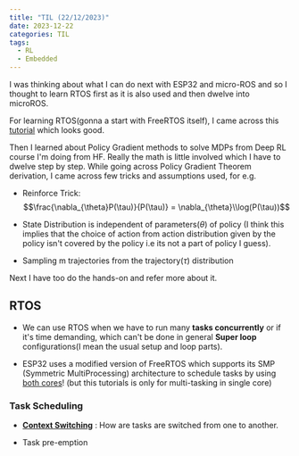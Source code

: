 ```yaml
---
title: "TIL (22/12/2023)"
date: 2023-12-22
categories: TIL
tags:
  - RL
  - Embedded 
---
```


I was thinking about what I can do next with ESP32 and micro-ROS and so I thought to learn RTOS first as it is also used and then dwelve into microROS.

For learning RTOS(gonna a start with FreeRTOS itself), I came across this [tutorial](https://youtube.com/playlist?list=PLEBQazB0HUyQ4hAPU1cJED6t3DU0h34bz&si=kcy_3-PGuwPFo41r) which looks good.

Then I learned about Policy Gradient methods to solve MDPs from Deep RL course I'm doing from HF. Really the math is little involved which I have to dwelve step by step. While going across Policy Gradient Theorem derivation, I came across few tricks and assumptions used, for e.g. 

   - Reinforce Trick: $$\frac{\nabla_{\theta}P(\tau)}{P(\tau)} = \nabla_{\theta}\\log(P(\tau))$$

   - State Distribution is independent of parameters($\theta$) of policy (I think this implies that the choice of action from action distribution given by the policy isn't covered by the policy i.e its not a part of policy I guess).

   - Sampling m trajectories from the trajectory($\tau$) distribution

Next I have too do the hands-on and refer more about it.

## RTOS

- We can use RTOS when we have to run many **tasks concurrently** or if it's time demanding, which can't be done in general **Super loop** configurations(I mean the usual setup and loop parts).

- ESP32 uses a modified version of FreeRTOS which supports its SMP (Symmetric MultiProcessing) architecture to schedule tasks by using [both cores](https://docs.espressif.com/projects/esp-idf/en/latest/esp32/api-reference/system/freertos_idf.html)! (but this tutorials is only for multi-tasking in single core)

### Task Scheduling 

- [**Context Switching**]() : How are tasks are switched from one to another.

- Task pre-emption
